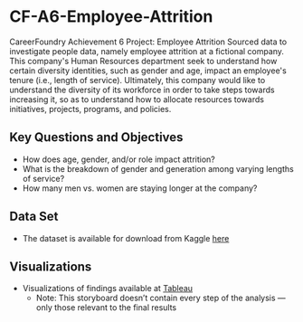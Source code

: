 # CF-A6-Employee-Attrition
CareerFoundry Achievement 6 Project: Employee Attrition
Sourced data to investigate people data, namely employee attrition at a fictional company.
This company's Human Resources department seek to understand how certain diversity identities, such as gender and age, impact an employee's tenure (i.e., length of service).
Ultimately, this company would like to understand the diversity of its workforce in order to take steps towards increasing it, so as to understand how to allocate resources towards initiatives, projects, programs, and policies.

## Key Questions and Objectives
- How does age, gender, and/or role impact attrition?
- What is the breakdown of gender and generation among varying lengths of service?
- How many men vs. women are staying longer at the company?

## Data Set
- The dataset is available for download from Kaggle [here](https://www.kaggle.com/datasets/HRAnalyticRepository/employee-attrition-data/code)

## Visualizations
- Visualizations of findings available at [Tableau](https://public.tableau.com/views/UnderstandingtheImpactofDiversityonTenure/DiversityandTenure?:language=en-US&publish=yes&:display_count=n&:origin=viz_share_link)
  - Note: This storyboard doesn’t contain every step of the analysis — only those relevant to the final results
